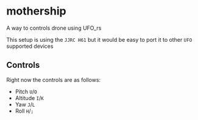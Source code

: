 # mothership
A way to controls drone using UFO_rs

This setup is using the `JJRC H61` but it would be easy to port it to other `UFO` supported devices

## Controls

Right now the controls are as follows:

- Pitch `U`/`O`
- Altitude `I`/`K`
- Yaw `J`/`L`
- Roll `H`/`;`

